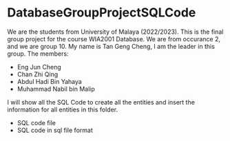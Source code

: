 # DatabaseGroupProjectSQLCode

We are the students from University of Malaya (2022/2023).
This is the final group project for the course WIA2001 Database.
We are from occurance 2, and we are group 10.
My name is Tan Geng Cheng, I am the leader in this group.
The members:
- Eng Jun Cheng
- Chan Zhi Qing
- Abdul Hadi Bin Yahaya
- Muhammad Nabil bin Malip

I will show all the SQL Code to create all the entities and insert the information for all entities in this folder.
- SQL code file
- SQL code in sql file format
